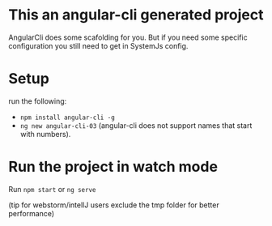 # This an angular-cli generated project

AngularCli does some scafolding for you. But if you need some specific configuration you still need to get in SystemJs config.

# Setup

run the following:

- ```npm install angular-cli -g```
- ```ng new angular-cli-03``` (angular-cli does not support names that start with numbers).

# Run the project in watch mode

Run ```npm start``` or ```ng serve```

(tip for webstorm/intellJ users exclude the tmp folder for better performance)


